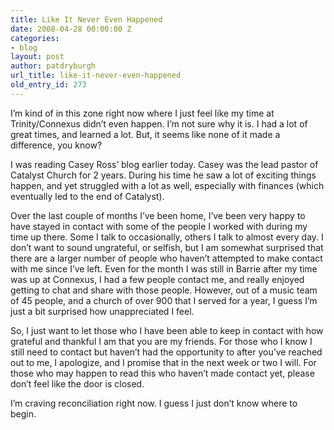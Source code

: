 ```yaml
---
title: Like It Never Even Happened
date: 2008-04-28 00:00:00 Z
categories:
- blog
layout: post
author: patdryburgh
url_title: like-it-never-even-happened
old_entry_id: 273
---
```


I’m kind of in this zone right now where I just feel like my time at Trinity/Connexus didn’t even happen. I’m not sure why it is. I had a lot of great times, and learned a lot. But, it seems like none of it made a difference, you know? 

I was reading Casey Ross’ blog earlier today. Casey was the lead pastor of Catalyst Church for 2 years. During his time he saw a lot of exciting things happen, and yet struggled with a lot as well, especially with finances (which eventually led to the end of Catalyst). 

Over the last couple of months I’ve been home, I’ve been very happy to have stayed in contact with some of the people I worked with during my time up there. Some I talk to occasionally, others I talk to almost every day. I don’t want to sound ungrateful, or selfish, but I am somewhat surprised that there are a larger number of people who haven’t attempted to make contact with me since I’ve left. Even for the month I was still in Barrie after my time was up at Connexus, I had a few people contact me, and really enjoyed getting to chat and share with those people. However, out of a music team of 45 people, and a church of over 900 that I served for a year, I guess I’m just a bit surprised how unappreciated I feel. 

So, I just want to let those who I have been able to keep in contact with how grateful and thankful I am that you are my friends. For those who I know I still need to contact but haven’t had the opportunity to after you’ve reached out to me, I apologize, and I promise that in the next week or two I will. For those who may happen to read this who haven’t made contact yet, please don’t feel like the door is closed.

I’m craving reconciliation right now. I guess I just don’t know where to begin.